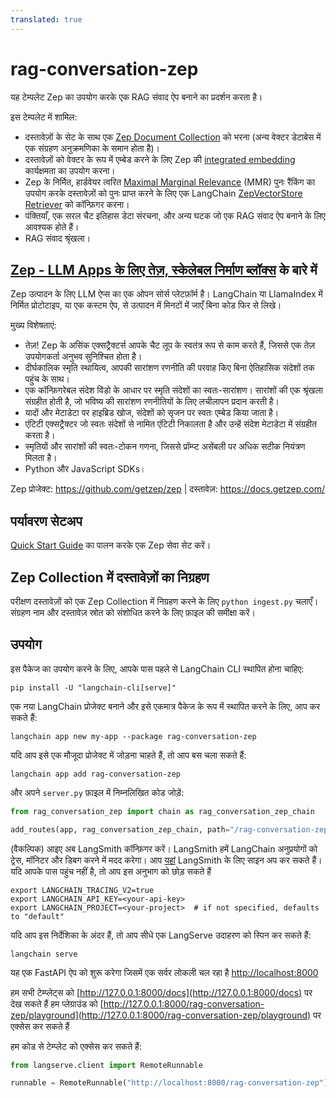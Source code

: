 ```yaml
---
translated: true
---
```


# rag-conversation-zep

यह टेम्पलेट Zep का उपयोग करके एक RAG संवाद ऐप बनाने का प्रदर्शन करता है।

इस टेम्पलेट में शामिल:
- दस्तावेज़ों के सेट के साथ एक [Zep Document Collection](https://docs.getzep.com/sdk/documents/) को भरना (अन्य वेक्टर डेटाबेस में एक संग्रहण अनुक्रमणिका के समान होता है)।
- दस्तावेज़ों को वेक्टर के रूप में एम्बेड करने के लिए Zep की [integrated embedding](https://docs.getzep.com/deployment/embeddings/) कार्यक्षमता का उपयोग करना।
- Zep के निर्मित, हार्डवेयर त्वरित [Maximal Marginal Relevance](https://docs.getzep.com/sdk/search_query/) (MMR) पुनः रैंकिंग का उपयोग करके दस्तावेज़ों को पुनः प्राप्त करने के लिए एक LangChain [ZepVectorStore Retriever](https://docs.getzep.com/sdk/documents/) को कॉन्फ़िगर करना।
- पंक्तियाँ, एक सरल चैट इतिहास डेटा संरचना, और अन्य घटक जो एक RAG संवाद ऐप बनाने के लिए आवश्यक होते हैं।
- RAG संवाद श्रृंखला।

## [Zep - LLM Apps के लिए तेज़, स्केलेबल निर्माण ब्लॉक्स](https://www.getzep.com/) के बारे में

Zep उत्पादन के लिए LLM ऐप्स का एक ओपन सोर्स प्लेटफ़ॉर्म है। LangChain या LlamaIndex में निर्मित प्रोटोटाइप, या एक कस्टम ऐप, से उत्पादन में मिनटों में जाएँ बिना कोड फिर से लिखे।

मुख्य विशेषताएं:

- तेज़! Zep के असिंक एक्सट्रैक्टर्स आपके चैट लूप के स्वतंत्र रूप से काम करते हैं, जिससे एक तेज़ उपयोगकर्ता अनुभव सुनिश्चित होता है।
- दीर्घकालिक स्मृति स्थायित्व, आपकी सारांशण रणनीति की परवाह किए बिना ऐतिहासिक संदेशों तक पहुंच के साथ।
- एक कॉन्फ़िगरेबल संदेश विंडो के आधार पर स्मृति संदेशों का स्वतः-सारांशण। सारांशों की एक श्रृंखला संग्रहीत होती है, जो भविष्य की सारांशण रणनीतियों के लिए लचीलापन प्रदान करती है।
- यादों और मेटाडेटा पर हाइब्रिड खोज, संदेशों को सृजन पर स्वतः एम्बेड किया जाता है।
- एंटिटी एक्सट्रैक्टर जो स्वतः संदेशों से नामित एंटिटी निकालता है और उन्हें संदेश मेटाडेटा में संग्रहीत करता है।
- स्मृतियों और सारांशों की स्वतः-टोकन गणना, जिससे प्रॉम्प्ट असेंबली पर अधिक सटीक नियंत्रण मिलता है।
- Python और JavaScript SDKs।

Zep प्रोजेक्ट: https://github.com/getzep/zep | दस्तावेज़: https://docs.getzep.com/

## पर्यावरण सेटअप

[Quick Start Guide](https://docs.getzep.com/deployment/quickstart/) का पालन करके एक Zep सेवा सेट करें।

## Zep Collection में दस्तावेज़ों का निग्रहण

परीक्षण दस्तावेज़ों को एक Zep Collection में निग्रहण करने के लिए `python ingest.py` चलाएँ। संग्रहण नाम और दस्तावेज़ स्रोत को संशोधित करने के लिए फ़ाइल की समीक्षा करें।

## उपयोग

इस पैकेज का उपयोग करने के लिए, आपके पास पहले से LangChain CLI स्थापित होना चाहिए:

```shell
pip install -U "langchain-cli[serve]"
```

एक नया LangChain प्रोजेक्ट बनाने और इसे एकमात्र पैकेज के रूप में स्थापित करने के लिए, आप कर सकते हैं:

```shell
langchain app new my-app --package rag-conversation-zep
```

यदि आप इसे एक मौजूदा प्रोजेक्ट में जोड़ना चाहते हैं, तो आप बस चला सकते हैं:

```shell
langchain app add rag-conversation-zep
```

और अपने `server.py` फ़ाइल में निम्नलिखित कोड जोड़ें:

```python
from rag_conversation_zep import chain as rag_conversation_zep_chain

add_routes(app, rag_conversation_zep_chain, path="/rag-conversation-zep")
```

(वैकल्पिक) आइए अब LangSmith कॉन्फ़िगर करें।
LangSmith हमें LangChain अनुप्रयोगों को ट्रेस, मॉनिटर और डिबग करने में मदद करेगा।
आप [यहां](https://smith.langchain.com/) LangSmith के लिए साइन अप कर सकते हैं।
यदि आपके पास पहुंच नहीं है, तो आप इस अनुभाग को छोड़ सकते हैं

```shell
export LANGCHAIN_TRACING_V2=true
export LANGCHAIN_API_KEY=<your-api-key>
export LANGCHAIN_PROJECT=<your-project>  # if not specified, defaults to "default"
```

यदि आप इस निर्देशिका के अंदर हैं, तो आप सीधे एक LangServe उदाहरण को स्पिन कर सकते हैं:

```shell
langchain serve
```

यह एक FastAPI ऐप को शुरू करेगा जिसमें एक सर्वर लोकली चल रहा है
[http://localhost:8000](http://localhost:8000)

हम सभी टेम्प्लेट्स को [http://127.0.0.1:8000/docs](http://127.0.0.1:8000/docs) पर देख सकते हैं
हम प्लेग्राउंड को [http://127.0.0.1:8000/rag-conversation-zep/playground](http://127.0.0.1:8000/rag-conversation-zep/playground) पर एक्सेस कर सकते हैं

हम कोड से टेम्प्लेट को एक्सेस कर सकते हैं:

```python
from langserve.client import RemoteRunnable

runnable = RemoteRunnable("http://localhost:8000/rag-conversation-zep")
```
